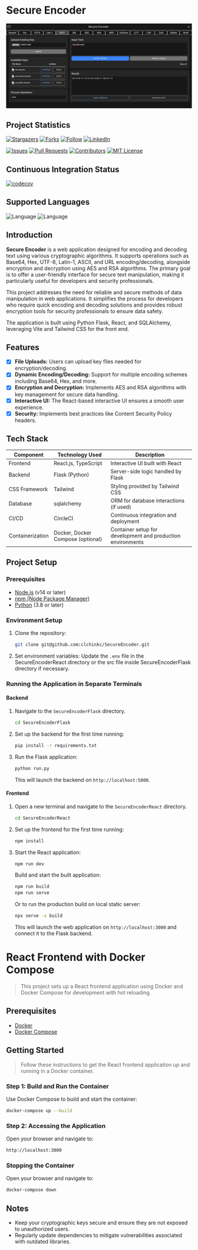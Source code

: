 # Secure Encoder

![Screen Capture](screen_capture.JPG)


## Project Statistics

[![Stargazers][stars-shield]][stars-url]
[![Forks][forks-shield]][forks-url]
[![Follow][follow-shield]][follow-url]
[![LinkedIn][linkedin-shield]][linkedin-url]

[![Issues][issues-shield]][issues-url]
[![Pull Requests][pulls-shield]][pulls-url]
[![Contributors][contributors-shield]][contributors-url]
[![MIT License][license-shield]][license-url]


## Continuous Integration Status
[![codecov](https://codecov.io/gh/clchinkc/SecureEncoder/branch/main/graph/badge.svg)](https://codecov.io/gh/clchinkc/SecureEncoder)


## Supported Languages

![Language](https://img.shields.io/badge/language-python-3572A5)
![Language](https://img.shields.io/badge/language-typescript-3178c6)


## Introduction
**Secure Encoder** is a web application designed for encoding and decoding text using various cryptographic algorithms. It supports operations such as Base64, Hex, UTF-8, Latin-1, ASCII, and URL encoding/decoding, alongside encryption and decryption using AES and RSA algorithms. The primary goal is to offer a user-friendly interface for secure text manipulation, making it particularly useful for developers and security professionals.

This project addresses the need for reliable and secure methods of data manipulation in web applications. It simplifies the process for developers who require quick encoding and decoding solutions and provides robust encryption tools for security professionals to ensure data safety.

The application is built using Python Flask, React, and SQLAlchemy, leveraging Vite and Tailwind CSS for the front end.

## Features
- [x] **File Uploads:** Users can upload key files needed for encryption/decoding.
- [x] **Dynamic Encoding/Decoding:** Support for multiple encoding schemes including Base64, Hex, and more.
- [x] **Encryption and Decryption:** Implements AES and RSA algorithms with key management for secure data handling.
- [x] **Interactive UI:** The React-based interactive UI ensures a smooth user experience.
- [x] **Security:** Implements best practices like Content Security Policy headers.

## Tech Stack

<div align="center">

| Component      | Technology Used            | Description                               |
|----------------|----------------------------|-------------------------------------------|
| Frontend       | React.js, TypeScript       | Interactive UI built with React           |
| Backend        | Flask (Python)             | Server-side logic handled by Flask        |
| CSS Framework  | Tailwind                   | Styling provided by Tailwind CSS          |
| Database       | sqlalchemy                 | ORM for database interactions (if used)   |
| CI/CD          | CircleCI                   | Continuous integration and deployment     |
| Containerization | Docker, Docker Compose (optional)   | Container setup for development and production environments |

</div>

## Project Setup

### Prerequisites
- [Node.js](https://nodejs.org/en/) (v14 or later)
- [npm (Node Package Manager)](https://www.npmjs.com/)
- [Python](https://www.python.org/downloads/) (3.8 or later)

### Environment Setup
1. Clone the repository:
   ```bash
   git clone git@github.com:clchinkc/SecureEncoder.git
   ```

2. Set environment variables:
   Update the `.env` file in the SecureEncoderReact directory or the src file inside SecureEncoderFlask directory if necessary.

### Running the Application in Separate Terminals

#### Backend
1. Navigate to the `SecureEncoderFlask` directory.
   ```bash
   cd SecureEncoderFlask
   ```

2. Set up the backend for the first time running:
   ```bash
   pip install -r requirements.txt
   ```

3. Run the Flask application:
   ```bash
   python run.py
   ```
   This will launch the backend on `http://localhost:5000`.

#### Frontend
1. Open a new terminal and navigate to the `SecureEncoderReact` directory.
   ```bash
   cd SecureEncoderReact
   ```

2. Set up the frontend for the first time running:
   ```bash
   npm install
   ```

3. Start the React application:
   ```bash
   npm run dev
   ```
   Build and start the built application:
   ```bash
   npm run build
   npm run serve
   ```
   Or to run the production build on local static server:
   ```bash
   npx serve -s build
   ```
   
   This will launch the web application on `http://localhost:3000` and connect it to the Flask backend.

# React Frontend with Docker Compose

>This project sets up a React frontend application using Docker and Docker Compose for development with hot reloading.

## Prerequisites

- [Docker](https://www.docker.com/products/docker-desktop)
- [Docker Compose](https://docs.docker.com/compose/install/)

## Getting Started

>Follow these instructions to get the React frontend application up and running in a Docker container.

### Step 1: Build and Run the Container

Use Docker Compose to build and start the container:

```bash
docker-compose up --build
```

### Step 2: Accessing the Application

Open your browser and navigate to:

```bash
http://localhost:3000
```

### Stopping the Container

Open your browser and navigate to:

```bash
docker-compose down
```


## Notes
- Keep your cryptographic keys secure and ensure they are not exposed to unauthorized users.
- Regularly update dependencies to mitigate vulnerabilities associated with outdated libraries.


#


<!-- links -->
[your-project-path]: clchinkc/SecureEncoder
[follow-shield]: https://img.shields.io/github/followers/clchinkc.svg?style=flat-square
[follow-url]: https://github.com/clchinkc
[contributors-shield]: https://img.shields.io/github/contributors/clchinkc/SecureEncoder.svg?style=flat-square
[contributors-url]: https://github.com/clchinkc/SecureEncoder/graphs/contributors
[forks-shield]: https://img.shields.io/github/forks/clchinkc/SecureEncoder.svg?style=flat-square
[forks-url]: https://github.com/clchinkc/SecureEncoder/network/members
[stars-shield]: https://img.shields.io/github/stars/clchinkc/SecureEncoder.svg?style=flat-square
[stars-url]: https://github.com/clchinkc/SecureEncoder/stargazers
[issues-shield]: https://img.shields.io/github/issues/clchinkc/SecureEncoder.svg?style=flat-square
[issues-url]: https://img.shields.io/github/issues/clchinkc/SecureEncoder.svg
[pulls-shield]: https://img.shields.io/github/issues-pr/clchinkc/SecureEncoder
[pulls-url]: https://img.shields.io/github/issues-pr/clchinkc/SecureEncoder
[license-shield]: https://img.shields.io/github/license/clchinkc/SecureEncoder.svg?style=flat-square
[license-url]: https://github.com/clchinkc/SecureEncoder/blob/master/LICENSE.txt
[circleci-shield]: https://dl.circleci.com/status-badge/img/circleci/WNz31DEf8bF44pHHr3dwni/N8K1spakYUa4DvNqX3q44k/tree/main.svg?style=svg
[circleci-url]: https://dl.circleci.com/status-badge/redirect/circleci/WNz31DEf8bF44pHHr3dwni/N8K1spakYUa4DvNqX3q44k/tree/main
[linkedin-shield]: https://img.shields.io/badge/-LinkedIn-black.svg?style=flat-square&logo=linkedin&colorB=555
[linkedin-url]: https://linkedin.com/in/clchinkc
